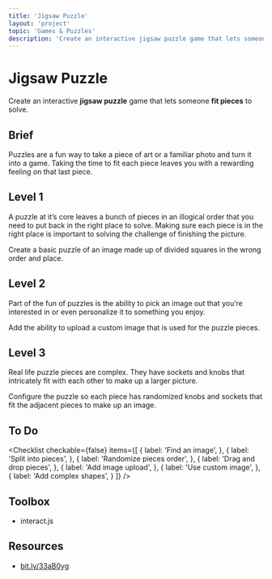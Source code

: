 ```yaml
---
title: 'Jigsaw Puzzle'
layout: 'project'
topic: 'Games & Puzzles'
description: 'Create an interactive jigsaw puzzle game that lets someone fit pieces to solve.'
---
```




<ProjectHeader>

# Jigsaw Puzzle

Create an interactive <strong className="color-blue">jigsaw puzzle</strong> game that lets someone <strong className="color-purple">fit pieces</strong> to solve.

</ProjectHeader>

<ProjectContent>

## Brief

Puzzles are a fun way to take a piece of art or a familiar photo and turn it into a game. Taking the time to fit each piece leaves you with a rewarding feeling on that last piece.

## Level 1

A puzzle at it’s core leaves a bunch of pieces in an illogical order that you need to put back in the right place to solve. Making sure each piece is in the right place is important to solving the challenge of finishing the picture.

Create a basic puzzle of an image made up of divided squares in the wrong order and place.

<LoginRequired>

## Level 2

Part of the fun of puzzles is the ability to pick an image out that you’re interested in or even personalize it to something you enjoy.

Add the ability to upload a custom image that is used for the puzzle pieces.

## Level 3

Real life puzzle pieces are complex. They have sockets and knobs that intricately fit with each other to make up a larger picture.

Configure the puzzle so each piece has randomized knobs and sockets that fit the adjacent pieces to make up an image.

</LoginRequired>

</ProjectContent>

<ProjectSidebar>

## To Do

<Checklist checkable={false} items={[
  {
    label: 'Find an image',
  },
  {
    label: 'Split into pieces',
  },
  {
    label: 'Randomize pieces order',
  },
  {
    label: 'Drag and drop pieces',
  },
  {
    label: 'Add image upload',
  },
  {
    label: 'Use custom image',
  },
  {
    label: 'Add complex shapes',
  }
]} />

## Toolbox
- interact.js

## Resources
- [bit.ly/33aB0yg](https://bit.ly/33aB0yg)

</ProjectSidebar>